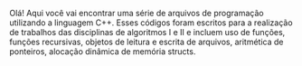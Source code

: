 Olá!
Aqui você vai encontrar uma série de arquivos de programação utilizando a linguagem C++.
Esses códigos foram escritos para a realização de trabalhos das disciplinas de algoritmos I e II e incluem uso de funções, funções recursivas, objetos de leitura e escrita
de arquivos, aritmética de ponteiros, alocação dinâmica de memória structs.



